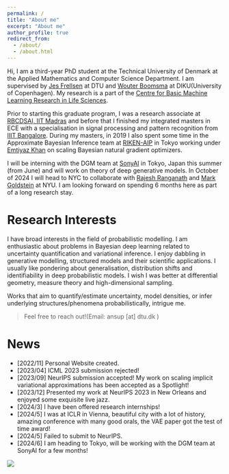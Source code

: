 ```yaml
---
permalink: /
title: "About me"
excerpt: "About me"
author_profile: true
redirect_from: 
  - /about/
  - /about.html
---
```


Hi, 
I am a third-year PhD student at the Technical University of Denmark at the Applied Mathematics and Computer Science Department. I am supervised by [Jes Frellsen](https://frellsen.org/) at DTU and [Wouter Boomsma](https://ku-bioml.github.io/people/#wouter) at DIKU(University of Copenhagen). My research is a part of the [Centre for Basic Machine Learning Research in Life Sciences](https://www.mlls.dk/).

Prior to starting this graduate program, I was a research associate at [RBCDSAI, IIT Madras](https://rbcdsai.iitm.ac.in/) and before that I finished my integrated masters in ECE with a specialisation in signal processing and pattern recognition from [IIIT Bangalore](https://iiitb.ac.in/). During my masters, in 2019 I also spent some time in the Approximate Bayesian Inference team at [RIKEN-AIP](https://www.riken.jp/en/research/labs/aip/) in Tokyo working under [Emtiyaz Khan](https://emtiyaz.github.io/) on scaling Bayesian natural gradient optimizers.

I will be interning with the DGM team at [SonyAI](https://ai.sony/) in Tokyo, Japan this summer (from June) and will work on theory of deep generative models. In October of 2024 I will head to NYC to collaborate with [Rajesh Ranganath](https://cims.nyu.edu/~rajeshr/) and [Mark Goldstein](https://marikgoldstein.github.io/) at NYU. I am looking forward on spending 6 months here as part of a long research stay.

# Research Interests 

I have broad interests in the field of probabilistic modelling. I am enthusiastic about problems in Bayesian deep learning related to uncertainty quantification and variational inference. I enjoy dabbling in generative modelling, structured models and their scientific applications. I usually like pondering about generalisation, distribution shifts and identifiability in deep probabilistic models. I wish I was better at differential geometry, measure theory and high-dimensional sampling.

Works that aim to quantify/estimate uncertainty, model densities, or infer underlying structures/phenomena probabilistically, intrigue me. 


> Feel free to reach out!(Email: ansup [at] dtu.dk )


[comment]: <> (# Contact )

# News

- [2022/11] Personal Website created.
- [2023/04] ICML 2023 submission rejected!
- [2023/09] NeurIPS submission accepted! My work on scaling implicit variational approximations has been accepted as a Spotlight!
- [2023/12] Presented my work at NeurIPS 2023 in New Orleans and enjoyed some exquisite live jazz.
- [2024/3] I have been offered research internships!
- [2024/5] I was at ICLR in Vienna, beautiful city with a lot of history, amazing conference with many good orals, the VAE paper got the test of time award!
- [2024/5] Failed to submit to NeurIPS.
- [2024/6] I am heading to Tokyo, will be working with the DGM team at SonyAI for a few months! 

<a href='https://clustrmaps.com/site/1brm2'  title='Visit tracker'><img src='//clustrmaps.com/map_v2.png?cl=ffffff&w=a&t=n&d=rhuIdLn9vUpFRvGiO0jZm6wlIkrJngsYtbAm3XuBg4k&co=4a5156'/></a>
